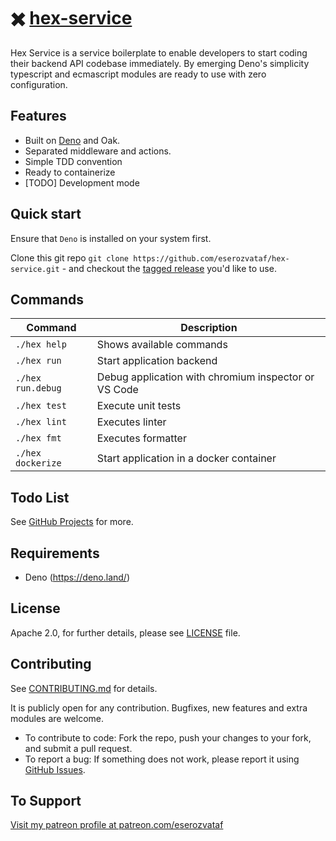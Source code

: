# ✖️ [hex-service](https://github.com/eserozvataf/hex-service)

Hex Service is a service boilerplate to enable developers to start coding their backend API
codebase immediately. By emerging Deno's simplicity typescript and ecmascript modules are
ready to use with zero configuration.


## Features

* Built on [Deno](https://deno.land) and Oak.
* Separated middleware and actions.
* Simple TDD convention
* Ready to containerize
* [TODO] Development mode


## Quick start

Ensure that `Deno` is installed on your system first.

Clone this git repo `git clone
   https://github.com/eserozvataf/hex-service.git` - and checkout the [tagged
   release](https://github.com/eserozvataf/hex-service/releases) you'd like to
   use.


## Commands

| Command              | Description                                          |
|----------------------|------------------------------------------------------|
| `./hex help`         | Shows available commands                             |
| `./hex run`          | Start application backend                            |
| `./hex run.debug`    | Debug application with chromium inspector or VS Code |
| `./hex test`         | Execute unit tests                                   |
| `./hex lint`         | Executes linter                                      |
| `./hex fmt`          | Executes formatter                                   |
| `./hex dockerize`    | Start application in a docker container              |


## Todo List

See [GitHub Projects](https://github.com/eserozvataf/hex-service/projects) for more.


## Requirements

* Deno (https://deno.land/)


## License

Apache 2.0, for further details, please see [LICENSE](LICENSE) file.


## Contributing

See [CONTRIBUTING.md](CONTRIBUTING.md) for details.

It is publicly open for any contribution. Bugfixes, new features and extra modules are welcome.

* To contribute to code: Fork the repo, push your changes to your fork, and submit a pull request.
* To report a bug: If something does not work, please report it using [GitHub Issues](https://github.com/eserozvataf/hex-service/issues).


## To Support

[Visit my patreon profile at patreon.com/eserozvataf](https://www.patreon.com/eserozvataf)
